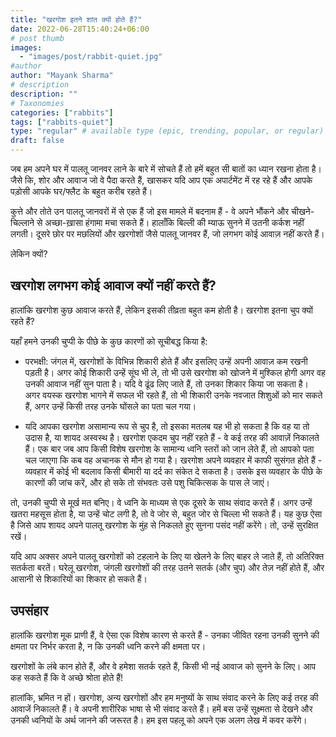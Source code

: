 ```yaml
---
title: "खरगोश इतने शांत क्यों होते हैं?"
date: 2022-06-28T15:40:24+06:00
# post thumb
images:
  - "images/post/rabbit-quiet.jpg"
#author
author: "Mayank Sharma"
# description
description: ""
# Taxonomies
categories: ["rabbits"]
tags: ["rabbits-quiet"]
type: "regular" # available type (epic, trending, popular, or regular)
draft: false
---
```


जब हम अपने घर में पालतू जानवर लाने के बारे में सोचते हैं तो हमें बहुत सी बातों का ध्यान रखना होता है। जैसे कि, शोर और आवाज जो वे पैदा करते हैं, खासकर यदि आप एक अपार्टमेंट में रह रहे हैं और आपके पड़ोसी आपके घर/फ्लैट के बहुत करीब रहते हैं।

कुत्ते और तोते उन पालतू जानवरों में से एक हैं जो इस मामले में बदनाम हैं - वे अपने भौंकने और चीखने-चिल्लाने से अच्छा-ख़ासा हंगामा मचा सकते हैं। हालाँकि बिल्ली की म्याऊ सुनने में उतनी कर्कश नहीं लगती। दूसरे छोर पर मछलियों और खरगोशों जैसे पालतू जानवर हैं, जो लगभग कोई आवाज़ नहीं करते हैं।

लेकिन क्यों?


## खरगोश लगभग कोई आवाज क्यों नहीं करते हैं?

हालांकि खरगोश कुछ आवाज करते हैं, लेकिन इसकी तीव्रता बहुत कम होती है। खरगोश इतना चुप क्यों रहते हैं?

यहाँ हमने उनकी चुप्पी के पीछे के कुछ कारणों को सूचीबद्ध किया है:

* परभक्षी: जंगल में, खरगोशों के विभिन्न शिकारी होते हैं और इसलिए उन्हें अपनी आवाज़ कम रखनी पड़ती है। अगर कोई शिकारी उन्हें सूंघ भी ले, तो भी उसे खरगोश को खोजने में मुश्किल होगी अगर वह उनकी आवाज नहीं सुन पाता है। यदि वे ढूंढ लिए जाते हैं, तो उनका शिकार किया जा सकता है। अगर वयस्क खरगोश भागने में सफल भी रहते हैं, तो भी शिकारी उनके नवजात शिशुओं को मार सकते हैं, अगर उन्हें किसी तरह उनके घोंसले का पता चल गया।

* यदि आपका खरगोश असामान्य रूप से चुप है, तो इसका मतलब यह भी हो सकता है कि वह या तो उदास है, या शायद अस्वस्थ है। खरगोश एकदम चुप नहीं रहते हैं - वे कई तरह की आवाज़ें निकालते हैं। एक बार जब आप किसी विशेष खरगोश के सामान्य ध्वनि स्तरों को जान लेते हैं, तो आपको पता चल जाएगा कि कब वह अचानक से मौन हो गया है। खरगोश अपने व्यवहार में काफी सुसंगत होते हैं - व्यवहार में कोई भी बदलाव किसी बीमारी या दर्द का संकेत दे सकता है। उसके इस व्यवहार के पीछे के कारणों की जांच करें, और हो सके तो संभवतः उसे पशु चिकित्सक के पास ले जाएं।

तो, उनकी चुप्पी से मूर्ख मत बनिए। वे ध्वनि के माध्यम से एक दूसरे के साथ संवाद करते हैं। अगर उन्हें खतरा महसूस होता है, या उन्हें चोट लगी है, तो वे जोर से, बहुत जोर से चिल्ला भी सकते हैं। यह कुछ ऐसा है जिसे आप शायद अपने पालतू खरगोश के मुंह से निकलते हुए सुनना पसंद नहीं करेंगे। तो, उन्हें सुरक्षित रखें।

यदि आप अक्सर अपने पालतू खरगोशों को टहलाने के लिए या खेलने के लिए बाहर ले जाते हैं, तो अतिरिक्त सतर्कता बरतें। घरेलू खरगोश, जंगली खरगोशों की तरह उतने सतर्क (और चुप) और तेज़ नहीं होते हैं, और आसानी से शिकारियों का शिकार हो सकते हैं।


## उपसंहार 

हालांकि खरगोश मूक प्राणी हैं, वे ऐसा एक विशेष कारण से करते हैं - उनका जीवित रहना उनकी सुनने की क्षमता पर निर्भर करता है, न कि उनकी ध्वनि करने की क्षमता पर।

खरगोशों के लंबे कान होते हैं, और वे हमेशा सतर्क रहते हैं, किसी भी नई आवाज को सुनने के लिए। आप कह सकते हैं कि वे अच्छे श्रोता होते हैं!

हालांकि, भ्रमित न हों। खरगोश, अन्य खरगोशों और हम मनुष्यों के साथ संवाद करने के लिए कई तरह की आवाजें निकालते हैं। वे अपनी शारीरिक भाषा से भी संवाद करते हैं। हमें बस उन्हें सूक्ष्मता से देखने और उनकी ध्वनियों के अर्थ जानने की जरूरत है। हम इस पहलू को अपने एक अलग लेख में कवर करेंगे।

